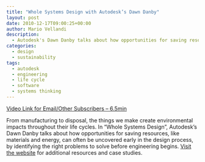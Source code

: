 ```yaml
---
title: "Whole Systems Design with Autodesk’s Dawn Danby"
layout: post
date: 2010-12-17T09:00:25+00:00
author: Mario Vellandi
description:
  - Autodesk's Dawn Danby talks about how opportunities for saving resources, like materials and energy, can often be uncovered early in the design process
categories:
  - design
  - sustainability
tags:
  - autodesk
  - engineering
  - life cycle
  - software
  - systems thinking
---
```

[Video Link for Email/Other Subscribers &#8211; 6.5min](http://www.youtube.com/watch?v=L06ZgG0FV4c)

From manufacturing to disposal, the things we make create environmental impacts throughout their life cycles. In &#8220;Whole Systems Design&#8221;, Autodesk&#8217;s Dawn Danby talks about how opportunities for saving resources, like materials and energy, can often be uncovered early in the design process, by identifying the right problems to solve before engineering begins. [Visit the website](http://students.autodesk.com/?nd=sustainable_course&course_id=1) for additional resources and case studies.
